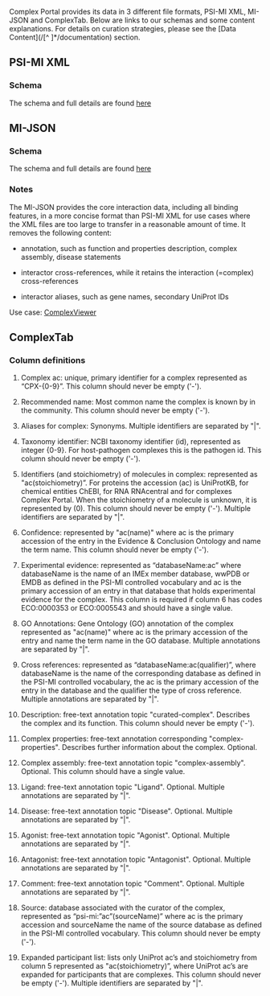 Complex Portal provides its data in 3 different file formats, PSI-MI XML, MI-JSON and ComplexTab. Below are links to our schemas and some content explanations. For details on curation strategies, please see the [Data Content](/[^ ]*/documentation) section.

## PSI-MI XML

### Schema

The schema and full details are found [here](https://www.psidev.info/mif)

## MI-JSON

### Schema

The schema and full details are found [here](https://github.com/MICommunity/psi-jami/blob/master/jami-interactionviewer-json/schema/mi-json-schema.json)

### Notes

The MI-JSON provides the core interaction data, including all binding features, in a more concise format than PSI-MI XML for use cases where the XML files are too large to transfer in a reasonable amount of time. It removes the following content:

- annotation, such as function and properties description, complex assembly, disease statements

- interactor cross-references, while it retains the interaction (=complex) cross-references

- interactor aliases, such as gene names, secondary UniProt IDs

Use case: [ComplexViewer](https://github.com/MICommunity/ComplexViewer)

## ComplexTab

### Column definitions

1. Complex ac: unique, primary identifier for a complex represented as “CPX-{0-9}”. This column should never be empty ('-').

2. Recommended name: Most common name the complex is known by in the community. This column should never be empty ('-').

3. Aliases for complex: Synonyms. Multiple identifiers are separated by "|".

4. Taxonomy identifier: NCBI taxonomy identifier (id), represented as integer {0-9}. For host-pathogen complexes this is the pathogen id. This column should never be empty ('-').

5. Identifiers (and stoichiometry) of molecules in complex: represented as "ac(stoichiometry)”. For proteins the accession (ac) is UniProtKB, for chemical entities ChEBI, for RNA RNAcentral and for complexes Complex Portal. When the stoichiometry of a molecule is unknown, it is represented by (0). This column should never be empty ('-'). Multiple identifiers are separated by "|".

6. Confidence: represented by "ac(name)" where ac is the primary accession of the entry in the Evidence & Conclusion Ontology and name the term name. This column should never be empty ('-').

7. Experimental evidence: represented as “databaseName:ac” where databaseName is the name of an IMEx member database, wwPDB or EMDB as defined in the  PSI-MI controlled vocabulary and ac is the primary accession of an entry in that database that holds experimental evidence for the complex. This column is required if column 6 has codes ECO:0000353 or ECO:0005543 and should have a single value.

8. GO Annotations: Gene Ontology (GO) annotation of the complex represented as "ac(name)" where ac is the primary accession of the entry and name the term name in the GO database. Multiple annotations are separated by "|".

9. Cross references: represented as “databaseName:ac(qualifier)”, where databaseName is the name of the corresponding database as defined in the PSI-MI controlled vocabulary, the ac is the primary accession of the entry in the database and the qualifier the type of cross reference. Multiple annotations are separated by "|".

10. Description: free-text annotation topic "curated-complex". Describes the complex and its function. This column should never be empty ('-').

11. Complex properties: free-text annotation corresponding "complex-properties". Describes further information about the complex. Optional.

12. Complex assembly: free-text annotation topic "complex-assembly". Optional. This column should have a single value.

13. Ligand: free-text annotation topic "Ligand". Optional. Multiple annotations are separated by "|".

14. Disease: free-text annotation topic "Disease". Optional. Multiple annotations are separated by "|".

15. Agonist: free-text annotation topic "Agonist". Optional. Multiple annotations are separated by "|".

16. Antagonist: free-text annotation topic "Antagonist". Optional. Multiple annotations are separated by "|".

17. Comment: free-text annotation topic "Comment". Optional. Multiple annotations are separated by "|".

18. Source: database associated with the curator of the complex, represented as “psi-mi:”ac”(sourceName)” where ac is the primary accession and sourceName the name of the source database as defined in the PSI-MI controlled vocabulary. This column should never be empty ('-').

19. Expanded participant list: lists only UniProt ac’s and stoichiometry from column 5 represented as "ac(stoichiometry)”, where UniProt ac’s are expanded for participants that are complexes. This column should never be empty ('-'). Multiple identifiers are separated by "|".
